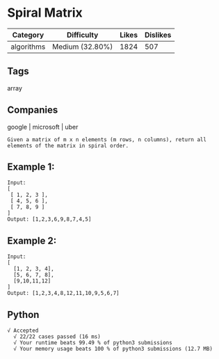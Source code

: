 # Spiral Matrix
|Category|Difficulty|Likes|Dislikes|
|-|-|-|-|
|algorithms|Medium (32.80%)|1824|507|

## Tags
array

## Companies
google | microsoft | uber
```
Given a matrix of m x n elements (m rows, n columns), return all elements of the matrix in spiral order.
```
## Example 1:
```
Input:
[
 [ 1, 2, 3 ],
 [ 4, 5, 6 ],
 [ 7, 8, 9 ]
]
Output: [1,2,3,6,9,8,7,4,5]
```
## Example 2:
```
Input:
[
  [1, 2, 3, 4],
  [5, 6, 7, 8],
  [9,10,11,12]
]
Output: [1,2,3,4,8,12,11,10,9,5,6,7]
```

## Python
```
√ Accepted
  √ 22/22 cases passed (16 ms)
  √ Your runtime beats 99.49 % of python3 submissions
  √ Your memory usage beats 100 % of python3 submissions (12.7 MB)
```